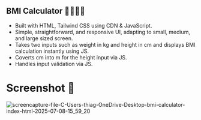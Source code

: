 ## BMI Calculator 🏋️‍♀️🏋️‍♂️

- Built with HTML, Tailwind CSS using CDN & JavaScript.
- Simple, straightforward, and responsive UI, adapting to small, medium, and large sized screen.
- Takes two inputs such as weight in kg and height in cm and displays BMI calculation instantly using JS.
- Coverts cm into m for the height input via JS.
- Handles input validation via JS.

# Screenshot 📸
![screencapture-file-C-Users-thiag-OneDrive-Desktop-bmi-calculator-index-html-2025-07-08-15_59_20](https://github.com/user-attachments/assets/4b6dcc66-6094-4832-8ff5-deb77d193159)
